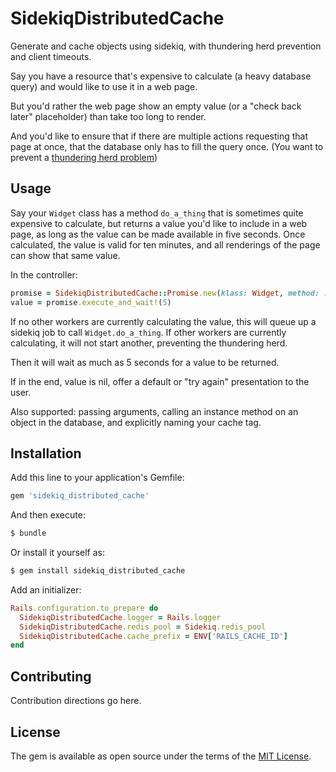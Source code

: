 # SidekiqDistributedCache

Generate and cache objects using sidekiq, with thundering herd prevention and client timeouts.

Say you have a resource that's expensive to calculate (a heavy database query) and would like to use it in a web page.

But you'd rather the web page show an empty value (or a "check back later" placeholder) than take too long to render.

And you'd like to ensure that if there are multiple actions requesting that page at once, that the database only has to fill the query once.  (You want to prevent a [thundering herd problem](https://en.wikipedia.org/wiki/Thundering_herd_problem))

## Usage

Say your `Widget` class has a method `do_a_thing` that is sometimes quite expensive to calculate, but returns a value you'd like to include in a web page, as long as the value can be made available in five seconds.  Once calculated, the value is valid for ten minutes, and all renderings of the page can show that same value.

In the controller:

```ruby
promise = SidekiqDistributedCache::Promise.new(klass: Widget, method: :do_a_thing, expires_in: 10 * 60)
value = promise.execute_and_wait!(5)
```

If no other workers are currently calculating the value, this will queue up a sidekiq job to call `Widget.do_a_thing`.  If other workers are currently calculating, it will not start another, preventing the thundering herd.

Then it will wait as much as 5 seconds for a value to be returned.

If in the end, value is nil, offer a default or "try again" presentation to the user.

Also supported: passing arguments, calling an instance method on an object in the database, and explicitly naming your cache tag.

## Installation
Add this line to your application's Gemfile:

```ruby
gem 'sidekiq_distributed_cache'
```

And then execute:
```bash
$ bundle
```

Or install it yourself as:
```bash
$ gem install sidekiq_distributed_cache
```

Add an initializer:
```ruby
Rails.configuration.to_prepare do
  SidekiqDistributedCache.logger = Rails.logger
  SidekiqDistributedCache.redis_pool = Sidekiq.redis_pool
  SidekiqDistributedCache.cache_prefix = ENV['RAILS_CACHE_ID']
end
```

## Contributing
Contribution directions go here.

## License
The gem is available as open source under the terms of the [MIT License](https://opensource.org/licenses/MIT).
